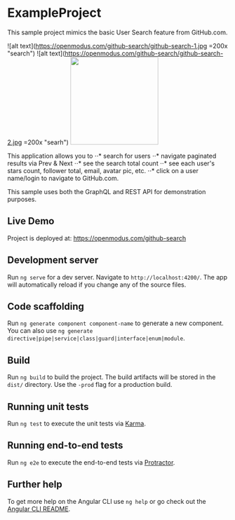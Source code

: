 # ExampleProject
This sample project mimics the basic User Search feature from GitHub.com.

![alt text](https://openmodus.com/github-search/github-search-1.jpg =200x "search")
![alt text](https://openmodus.com/github-search/github-search-2.jpg =200x "searh")
<img src="https://openmodus.com/github-search/github-search-2.jpg" width="200" />

This application allows you to
⋅⋅* search for users
⋅⋅* navigate paginated results via Prev & Next 
⋅⋅* see the search total count
⋅⋅* see each user's stars count, follower total, email, avatar pic, etc.
⋅⋅* click on a user name/login to navigate to GitHub.com.

This sample uses both the GraphQL and REST API for demonstration purposes.

## Live Demo

Project is deployed at: https://openmodus.com/github-search

## Development server

Run `ng serve` for a dev server. Navigate to `http://localhost:4200/`. The app will automatically reload if you change any of the source files.

## Code scaffolding

Run `ng generate component component-name` to generate a new component. You can also use `ng generate directive|pipe|service|class|guard|interface|enum|module`.

## Build

Run `ng build` to build the project. The build artifacts will be stored in the `dist/` directory. Use the `-prod` flag for a production build.

## Running unit tests

Run `ng test` to execute the unit tests via [Karma](https://karma-runner.github.io).

## Running end-to-end tests

Run `ng e2e` to execute the end-to-end tests via [Protractor](http://www.protractortest.org/).

## Further help

To get more help on the Angular CLI use `ng help` or go check out the [Angular CLI README](https://github.com/angular/angular-cli/blob/master/README.md).
